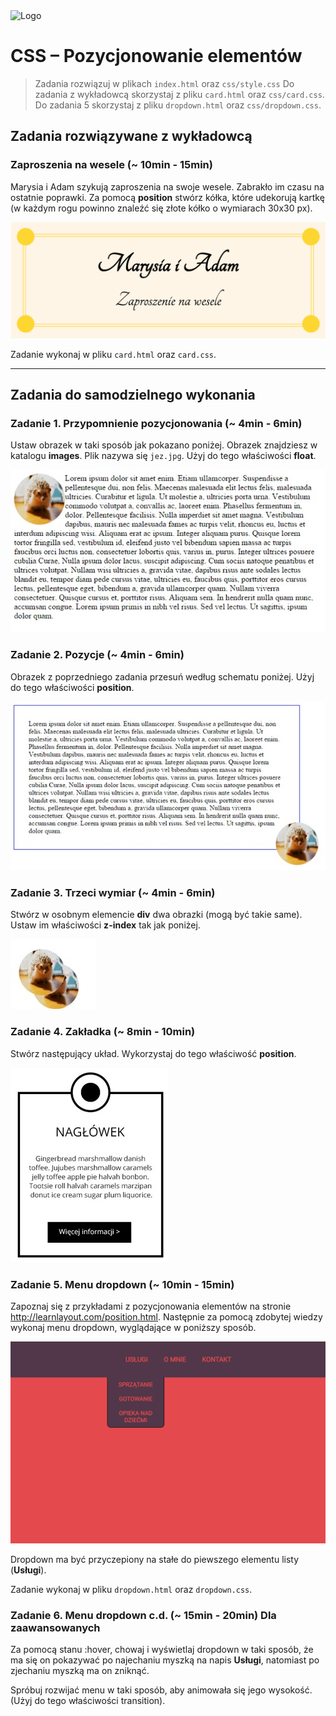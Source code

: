 <img alt="Logo" src="http://coderslab.pl/svg/logo-coderslab.svg" width="400">

# CSS &ndash; Pozycjonowanie elementów

> Zadania rozwiązuj w plikach ```index.html``` oraz ```css/style.css```
> Do zadania z wykładowcą skorzystaj z pliku ```card.html``` oraz ```css/card.css```.
> Do zadania 5 skorzystaj z pliku ```dropdown.html``` oraz ```css/dropdown.css```.

## Zadania rozwiązywane z wykładowcą

### Zaproszenia na wesele (~ 10min - 15min)

Marysia i Adam szykują zaproszenia na swoje wesele. Zabrakło im czasu na ostatnie poprawki. Za pomocą **position** stwórz kółka, które udekorują kartkę (w każdym rogu powinno znaleźć się złote kółko o wymiarach 30x30 px).

![pozycjonowanie1](images/card.png)

Zadanie wykonaj w pliku `card.html` oraz `card.css`.

-------------------------------------------------------------------------------

## Zadania do samodzielnego wykonania

### Zadanie 1. Przypomnienie pozycjonowania (~ 4min - 6min)
Ustaw obrazek w taki sposób jak pokazano poniżej. Obrazek znajdziesz w katalogu **images**. Plik nazywa się ```jez.jpg```. Użyj do tego właściwości **float**.

![pozycjonowanie2](images/pos2.jpg)

### Zadanie 2. Pozycje (~ 4min - 6min)
Obrazek z poprzedniego zadania przesuń według schematu poniżej. Użyj do tego właściwości **position**.

![pozycjonowanie3](images/pos3.jpg)

### Zadanie 3. Trzeci wymiar (~ 4min - 6min)
Stwórz w osobnym elemencie **div** dwa obrazki (mogą być takie same). Ustaw im właściwości **z-index** tak jak poniżej.

![pozycjonowanie4](images/pos4.jpg)

### Zadanie 4. Zakładka (~ 8min - 10min)

Stwórz następujący układ. Wykorzystaj do tego właściwość **position**.

![pozycjonowanie5](images/pos5.jpg)

### Zadanie 5. Menu dropdown (~ 10min - 15min)

Zapoznaj się z przykładami z pozycjonowania elementów na stronie http://learnlayout.com/position.html.
Następnie za pomocą zdobytej wiedzy wykonaj menu dropdown, wyglądające w poniższy sposób.

![pozycjonowanie5](images/dropdown.png)

Dropdown ma być przyczepiony na stałe do piewszego elementu listy (**Usługi**).

Zadanie wykonaj w pliku `dropdown.html` oraz `dropdown.css`.

### Zadanie 6. Menu dropdown c.d. (~ 15min - 20min) **Dla zaawansowanych**

Za pomocą stanu :hover, chowaj i wyświetlaj dropdown w taki sposób, że ma się on pokazywać po najechaniu myszką na napis **Usługi**, natomiast po zjechaniu myszką ma on zniknąć.

Spróbuj rozwijać menu w taki sposób, aby animowała się jego wysokość. (Użyj do tego właściwości transition).
